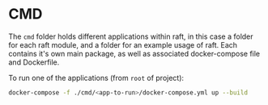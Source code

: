 # CMD

The `cmd` folder holds different applications within raft, in this case a folder for each raft module, and a folder for an example usage of raft. Each contains it's own main package, as well as associated docker-compose file and Dockerfile.

To run one of the applications (from `root` of project):

```bash
docker-compose -f ./cmd/<app-to-run>/docker-compose.yml up --build
```